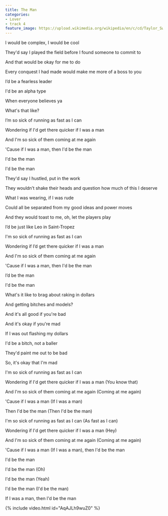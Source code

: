 ```yaml
---
title: The Man
categories:
- Lover
- track 4
feature_image: https://upload.wikimedia.org/wikipedia/en/c/cd/Taylor_Swift_-_Lover.png
--- 
```

I would be complex, I would be cool

They'd say I played the field before I found someone to commit to

And that would be okay for me to do

Every conquest I had made would make me more of a boss to you

I’d be a fearless leader

I'd be an alpha type

When everyone believes ya

What's that like?

I’m so sick of running as fast as I can

Wondering if I'd get there quicker if I was a man

And I'm so sick of them coming at me again

'Cause if I was a man, then I'd be the man

I'd be the man

I'd be the man

They'd say I hustled, put in the work

They wouldn’t shake their heads and question how much of this I deserve

What I was wearing, if I was rude

Could all be separated from my good ideas and power moves

And they would toast to me, oh, let the players play

I’d be just like Leo in Saint-Tropez

I'm so sick of running as fast as I can

Wondering if I’d get there quicker if I was a man

And I'm so sick of them coming at me again

'Cause if I was a man, then I'd be the man

I’d be the man

I'd be the man

What's it like to brag about raking in dollars

And getting bitches and models?

And it's all good if you're bad

And it's okay if you're mad

If I was out flashing my dollars

I'd be a bitch, not a baller

They'd paint me out to be bad

So, it's okay that I'm mad

I'm so sick of running as fast as I can

Wondering if I'd get there quicker if I was a man (You know that)

And I'm so sick of them coming at me again (Coming at me again)

'Cause if I was a man (If I was a man)

Then I'd be the man (Then I'd be the man)

I'm so sick of running as fast as I can (As fast as I can)

Wondering if I'd get there quicker if I was a man (Hey)

And I'm so sick of them coming at me again (Coming at me again)

'Cause if I was a man (If I was a man), then I'd be the man

I'd be the man

I'd be the man (Oh)

I'd be the man (Yeah)

I'd be the man (I'd be the man)

If I was a man, then I'd be the man

{% include video.html id="AqAJLh9wuZ0" %}

